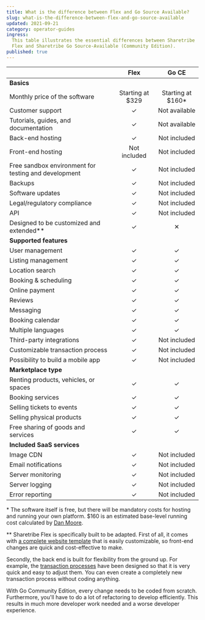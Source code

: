 ```yaml
---
title: What is the difference between Flex and Go Source Available?
slug: what-is-the-difference-between-flex-and-go-source-available
updated: 2021-09-21
category: operator-guides
ingress:
  This table illustrates the essential differences between Sharetribe
  Flex and Sharetribe Go Source-Available (Community Edition).
published: true
---
```


|                                                      |       Flex        |        Go CE        |
| ---------------------------------------------------- | :---------------: | :-----------------: |
| **Basics**                                           |                   |                     |
| Monthly price of the software                        | Starting at \$329 | Starting at \$160\* |
| Customer support                                     |         ✓         |    Not available    |
| Tutorials, guides, and documentation                 |         ✓         |    Not available    |
| Back-end hosting                                     |         ✓         |    Not included     |
| Front-end hosting                                    |   Not included    |    Not included     |
| Free sandbox environment for testing and development |         ✓         |    Not included     |
| Backups                                              |         ✓         |    Not included     |
| Software updates                                     |         ✓         |    Not included     |
| Legal/regulatory compliance                          |         ✓         |    Not included     |
| API                                                  |         ✓         |    Not included     |
| Designed to be customized and extended\*\*           |         ✓         |          ✕          |
| **Supported features**                               |                   |                     |
| User management                                      |         ✓         |          ✓          |
| Listing management                                   |         ✓         |          ✓          |
| Location search                                      |         ✓         |          ✓          |
| Booking & scheduling                                 |         ✓         |          ✓          |
| Online payment                                       |         ✓         |          ✓          |
| Reviews                                              |         ✓         |          ✓          |
| Messaging                                            |         ✓         |          ✓          |
| Booking calendar                                     |         ✓         |          ✓          |
| Multiple languages                                   |         ✓         |          ✓          |
| Third-party integrations                             |         ✓         |    Not included     |
| Customizable transaction process                     |         ✓         |    Not included     |
| Possibility to build a mobile app                    |         ✓         |    Not included     |
| **Marketplace type**                                 |                   |                     |
| Renting products, vehicles, or spaces                |         ✓         |          ✓          |
| Booking services                                     |         ✓         |          ✓          |
| Selling tickets to events                            |         ✓         |          ✓          |
| Selling physical products                            |         ✓         |          ✓          |
| Free sharing of goods and services                   |         ✓         |          ✓          |
| **Included SaaS services**                           |                   |                     |
| Image CDN                                            |         ✓         |    Not included     |
| Email notifications                                  |         ✓         |    Not included     |
| Server monitoring                                    |         ✓         |    Not included     |
| Server logging                                       |         ✓         |    Not included     |
| Error reporting                                      |         ✓         |    Not included     |

\* The software itself is free, but there will be mandatory costs for
hosting and running your own platform. \$160 is an estimated base-level
running cost calculated by
[Dan Moore](http://www.mooreds.com/wordpress/archives/2255).

\*\* Sharetribe Flex is specifically built to be adapted. First of all,
it comes with
[a complete website template](/introduction/getting-started-with-ftw-daily/)
that is easily customizable, so front-end changes are quick and
cost-effective to make.

Secondly, the back end is built for flexibility from the ground up. For
example, the [transaction processes](/background/transaction-process/)
have been designed so that it is very quick and easy to adjust them. You
can even create a completely new transaction process without coding
anything.

With Go Community Edition, every change needs to be coded from scratch.
Furthermore, you'll have to do a lot of refactoring to develop
efficiently. This results in much more developer work needed and a worse
developer experience.
